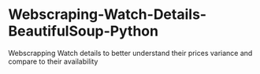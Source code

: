 # Webscraping-Watch-Details-BeautifulSoup-Python
Webscrapping Watch details to better understand their prices variance and compare to their availability
